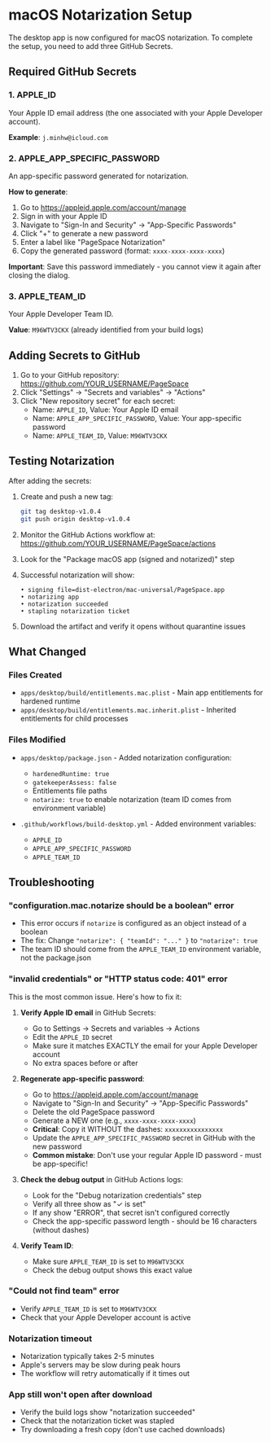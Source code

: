 # macOS Notarization Setup

The desktop app is now configured for macOS notarization. To complete the setup, you need to add three GitHub Secrets.

## Required GitHub Secrets

### 1. APPLE_ID
Your Apple ID email address (the one associated with your Apple Developer account).

**Example**: `j.minhw@icloud.com`

### 2. APPLE_APP_SPECIFIC_PASSWORD
An app-specific password generated for notarization.

**How to generate**:
1. Go to https://appleid.apple.com/account/manage
2. Sign in with your Apple ID
3. Navigate to "Sign-In and Security" → "App-Specific Passwords"
4. Click "+" to generate a new password
5. Enter a label like "PageSpace Notarization"
6. Copy the generated password (format: `xxxx-xxxx-xxxx-xxxx`)

**Important**: Save this password immediately - you cannot view it again after closing the dialog.

### 3. APPLE_TEAM_ID
Your Apple Developer Team ID.

**Value**: `M96WTV3CKX` (already identified from your build logs)

## Adding Secrets to GitHub

1. Go to your GitHub repository: https://github.com/YOUR_USERNAME/PageSpace
2. Click "Settings" → "Secrets and variables" → "Actions"
3. Click "New repository secret" for each secret:
   - Name: `APPLE_ID`, Value: Your Apple ID email
   - Name: `APPLE_APP_SPECIFIC_PASSWORD`, Value: Your app-specific password
   - Name: `APPLE_TEAM_ID`, Value: `M96WTV3CKX`

## Testing Notarization

After adding the secrets:

1. Create and push a new tag:
   ```bash
   git tag desktop-v1.0.4
   git push origin desktop-v1.0.4
   ```

2. Monitor the GitHub Actions workflow at:
   https://github.com/YOUR_USERNAME/PageSpace/actions

3. Look for the "Package macOS app (signed and notarized)" step

4. Successful notarization will show:
   ```
   • signing file=dist-electron/mac-universal/PageSpace.app
   • notarizing app
   • notarization succeeded
   • stapling notarization ticket
   ```

5. Download the artifact and verify it opens without quarantine issues

## What Changed

### Files Created
- `apps/desktop/build/entitlements.mac.plist` - Main app entitlements for hardened runtime
- `apps/desktop/build/entitlements.mac.inherit.plist` - Inherited entitlements for child processes

### Files Modified
- `apps/desktop/package.json` - Added notarization configuration:
  - `hardenedRuntime: true`
  - `gatekeeperAssess: false`
  - Entitlements file paths
  - `notarize: true` to enable notarization (team ID comes from environment variable)

- `.github/workflows/build-desktop.yml` - Added environment variables:
  - `APPLE_ID`
  - `APPLE_APP_SPECIFIC_PASSWORD`
  - `APPLE_TEAM_ID`

## Troubleshooting

### "configuration.mac.notarize should be a boolean" error
- This error occurs if `notarize` is configured as an object instead of a boolean
- The fix: Change `"notarize": { "teamId": "..." }` to `"notarize": true`
- The team ID should come from the `APPLE_TEAM_ID` environment variable, not the package.json

### "invalid credentials" or "HTTP status code: 401" error
This is the most common issue. Here's how to fix it:

1. **Verify Apple ID email** in GitHub Secrets:
   - Go to Settings → Secrets and variables → Actions
   - Edit the `APPLE_ID` secret
   - Make sure it matches EXACTLY the email for your Apple Developer account
   - No extra spaces before or after

2. **Regenerate app-specific password**:
   - Go to https://appleid.apple.com/account/manage
   - Navigate to "Sign-In and Security" → "App-Specific Passwords"
   - Delete the old PageSpace password
   - Generate a NEW one (e.g., `xxxx-xxxx-xxxx-xxxx`)
   - **Critical**: Copy it WITHOUT the dashes: `xxxxxxxxxxxxxxxx`
   - Update the `APPLE_APP_SPECIFIC_PASSWORD` secret in GitHub with the new password
   - **Common mistake**: Don't use your regular Apple ID password - must be app-specific!

3. **Check the debug output** in GitHub Actions logs:
   - Look for the "Debug notarization credentials" step
   - Verify all three show as "✓ is set"
   - If any show "ERROR", that secret isn't configured correctly
   - Check the app-specific password length - should be 16 characters (without dashes)

4. **Verify Team ID**:
   - Make sure `APPLE_TEAM_ID` is set to `M96WTV3CKX`
   - Check the debug output shows this exact value

### "Could not find team" error
- Verify `APPLE_TEAM_ID` is set to `M96WTV3CKX`
- Check that your Apple Developer account is active

### Notarization timeout
- Notarization typically takes 2-5 minutes
- Apple's servers may be slow during peak hours
- The workflow will retry automatically if it times out

### App still won't open after download
- Verify the build logs show "notarization succeeded"
- Check that the notarization ticket was stapled
- Try downloading a fresh copy (don't use cached downloads)
